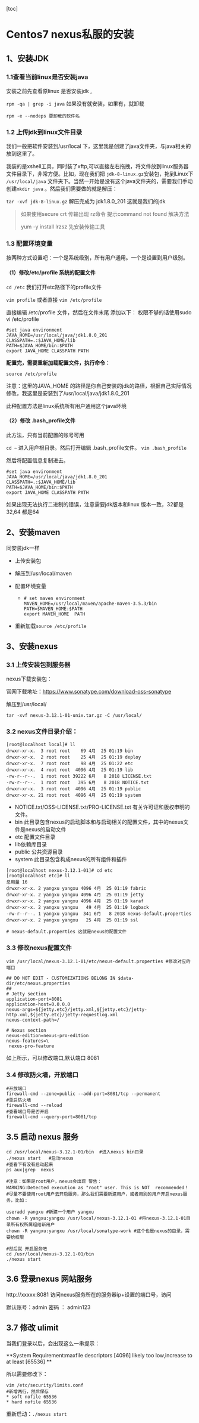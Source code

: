 [toc]

# Centos7  nexus私服的安装

## 1、安装JDK

### 1.1查看当前linux是否安装java

安装之前先查看原linux 是否安装jdk ,

`rpm -qa | grep -i java`  如果没有就安装，如果有，就卸载

`rpm -e --nodeps 要卸载的软件名`

### 1.2 上传jdk到linux文件目录

我们一般把软件安装到/usr/local 下，这里我是创建了java文件夹，与java相关的放到这里了。

我装的是xshell工具，同时装了xftp,可以直接左右拖拽，将文件放到linux服务器文件目录下，非常方便。比如，现在我们把 `jdk-8-linux.gz`安装包，拖到Linux下  `/usr/local/java` 文件夹下。当然一开始是没有这个java文件夹的，需要我们手动创建`mkdir java` 。然后我们需要做的就是解压：

`tar -xvf jdk-8-linux.gz`  解压完成为 jdk1.8.0_201 这就是我们的jdk

>如果使用secure crt   传输出现 rz命令 提示command not found 解决方法
>
>yum -y install lrzsz     先安装传输工具

### 1.3 配置环境变量

按两种方式设置吧：一个是系统级别，所有用户通用。一个是设置到用户级别。

#### （1）修改/etc/profile 系统的配置文件

`cd /etc` 我们打开etc路径下的profile文件

`vim profile` 或者直接 `vim /etc/profile`

直接编辑 /etc/profile 文件，然后在文件末尾 添加以下： 权限不够的话使用sudo vi /etc/profile

```
#set java environment
JAVA_HOME=/usr/local/java/jdk1.8.0_201
CLASSPATH=.:$JAVA_HOME/lib
PATH=$JAVA_HOME/bin:$PATH
export JAVA_HOME CLASSPATH PATH
```

**配置完，需要重新加载配置文件，执行命令：**

`source /etc/profile`

注意：这里的JAVA_HOME 的路径是你自己安装的jdk的路径，根据自己实际情况修改，我这里是安装到了/usr/local/java/jdk1.8.0_201 

此种配置方法是linux系统所有用户通用这个java环境

#### （2）修改 .bash_profile文件

此方法，只有当前配置的账号可用

`cd ~` 进入用户根目录。然后打开编辑 .bash_profile文件。  `vim .bash_profile` 

然后将配置信息复制进去。

```
#set java environment
JAVA_HOME=/usr/local/java/jdk1.8.0_201
CLASSPATH=.:$JAVA_HOME/lib
PATH=$JAVA_HOME/bin:$PATH
export JAVA_HOME CLASSPATH PATH
```

如果出现无法执行二进制的错误，注意需要jdk版本和linux 版本一致，32都是32,64 都是64

## 2、安装maven

同安装jdk一样

- 上传安装包

- 解压到/usr/local/maven

- 配置环境变量

  - ```shell
    # set maven environment
    MAVEN_HOME=/usr/local/maven/apache-maven-3.5.3/bin
    PATH=$MAVEN_HOME:$PATH
    export MAVEN_HOME  PATH
    ```

- 重新加载`source /etc/profile`

## 3、安装nexus

### 3.1 上传安装包到服务器

nexus下载安装包：

官网下载地址：[https://www.sonatype.com/download-oss-sonatype  ](https://www.sonatype.com/download-oss-sonatype  )

解压到/usr/local/

`tar -xvf nexus-3.12.1-01-unix.tar.gz -C /usr/local/  `

### 3.2 nexus文件目录介绍：

```shell
[root@localhost local]# ll
drwxr-xr-x.  3 root root    69 4月  25 01:19 bin     
drwxr-xr-x.  2 root root    25 4月  25 01:19 deploy
drwxr-xr-x.  7 root root    98 4月  25 01:22 etc       
drwxr-xr-x.  4 root root  4096 4月  25 01:19 lib
-rw-r--r--.  1 root root 39222 6月   8 2018 LICENSE.txt
-rw-r--r--.  1 root root   395 6月   8 2018 NOTICE.txt
drwxr-xr-x.  3 root root  4096 4月  25 01:19 public
drwxr-xr-x. 21 root root  4096 4月  25 01:19 system
```

- NOTICE.txt/OSS-LICENSE.txt/PRO-LICENSE.txt 有关许可证和版权申明的文件。
- bin 此目录包含nexus的启动脚本和与启动相关的配置文件，其中的nexus文件是nexus的启动文件
- etc 配置文件目录
- lib依赖库目录 
- public 公共资源目录
- system 此目录包含构成nexus的所有组件和插件

```shell
[root@localhost nexus-3.12.1-01]# cd etc
[root@localhost etc]# ll
总用量 16
drwxr-xr-x. 2 yangxu yangxu 4096 4月  25 01:19 fabric
drwxr-xr-x. 2 yangxu yangxu 4096 4月  25 01:19 jetty
drwxr-xr-x. 2 yangxu yangxu 4096 4月  25 01:19 karaf
drwxr-xr-x. 2 yangxu yangxu   49 4月  25 01:19 logback
-rw-r--r--. 1 yangxu yangxu  341 6月   8 2018 nexus-default.properties
drwxr-xr-x. 2 yangxu yangxu   25 4月  25 01:19 ssl

# nexus-default.properties 这就是nexus的配置文件
```

### 3.3 修改nexus配置文件

```shell
vim /usr/local/nexus-3.12.1-01/etc/nexus-default.properties #修改对应的端口

## DO NOT EDIT - CUSTOMIZATIONS BELONG IN $data-dir/etc/nexus.properties
##
# Jetty section
application-port=8081
application-host=0.0.0.0
nexus-args=${jetty.etc}/jetty.xml,${jetty.etc}/jetty-http.xml,${jetty.etc}/jetty-requestlog.xml
nexus-context-path=/

# Nexus section
nexus-edition=nexus-pro-edition
nexus-features=\
 nexus-pro-feature
```

如上所示，可以修改端口,默认端口 8081

### 3.4 修改防火墙，开放端口

```shell
#开放端口
firewall-cmd --zone=public --add-port=8081/tcp --permanent   
#重启防火墙
firewall-cmd --reload
#查看端口号是否开启
firewall-cmd --query-port=8081/tcp
```

## 3.5 启动 nexus 服务

```shell
cd /usr/local/nexus-3.12.1-01/bin  #进入nexus bin目录
./nexus start   #启动nexus
#查看下有没有启动起来
ps aux|grep  nexus

#注意：如果是root用户，nexus会出现 警告：
WARNING:Detected execution as "root" user. This is NOT  recommended！
#尽量不要使用root用户去开启服务，那么我们需要新建用户，或者用别的用户开启nexus服务，比如：

useradd yangxu #新建一个用户 yangxu
chown -R yangxu:yangxu /usr/local/nexus-3.12.1-01 #将nexus-3.12.1-01目录所有权所属组给新用户
chown -R yangxu:yangxu /usr/local/sonatype-work #这个也是nexus的目录，需要给权限

#然后就 开启服务吧
cd /usr/local/nexus-3.12.1-01/bin
./nexus start 
```



## 3.6 登录nexus 网站服务

http://xxxxx:8081   访问nexus服务所在的服务器ip+设置的端口号，访问

默认账号：admin 密码 ： admin123



## 3.7 修改 ulimit 

当我们登录以后，会出现这么一串提示：

**System Requirement:maxfile descriptors [4096] likely too low,increase to at least [65536] **

所以需要修改下：

```shell
vim /etc/security/limits.conf
#新增两行，然后保存
* soft nofile 65536
* hard nofile 65536 
```

重新启动：`./nexus start`

































